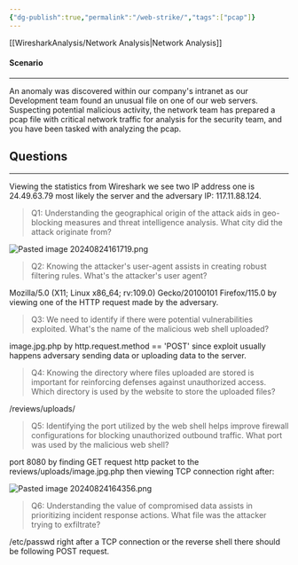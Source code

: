 ```yaml
---
{"dg-publish":true,"permalink":"/web-strike/","tags":["pcap"]}
---
```


[[WiresharkAnalysis/Network Analysis\|Network Analysis]]
#### Scenario
---
An anomaly was discovered within our company's intranet as our Development team found an unusual file on one of our web servers. Suspecting potential malicious activity, the network team has prepared a pcap file with critical network traffic for analysis for the security team, and you have been tasked with analyzing the pcap.

## Questions
---
Viewing the statistics from Wireshark we see two IP address one is 24.49.63.79 most likely the server and the adversary IP: 117.11.88.124.

> Q1: Understanding the geographical origin of the attack aids in geo-blocking measures and threat intelligence analysis. What city did the attack originate from?

![Pasted image 20240824161719.png](/img/user/images/Pasted%20image%2020240824161719.png)
> Q2: Knowing the attacker's user-agent assists in creating robust filtering rules. What's the attacker's user agent?

Mozilla/5.0 (X11; Linux x86_64; rv:109.0) Gecko/20100101 Firefox/115.0 by viewing one of the HTTP request made by the adversary.

> Q3: We need to identify if there were potential vulnerabilities exploited. What's the name of the malicious web shell uploaded?

image.jpg.php by http.request.method == 'POST' since exploit usually happens adversary sending data or uploading data to the server.

> Q4: Knowing the directory where files uploaded are stored is important for reinforcing defenses against unauthorized access. Which directory is used by the website to store the uploaded files?

/reviews/uploads/ 

> Q5: Identifying the port utilized by the web shell helps improve firewall configurations for blocking unauthorized outbound traffic. What port was used by the malicious web shell?
 
port 8080 by finding GET request http packet to the reviews/uploads/image.jpg.php then viewing TCP connection right after:

![Pasted image 20240824164356.png](/img/user/images/Pasted%20image%2020240824164356.png)
> Q6: Understanding the value of compromised data assists in prioritizing incident response actions. What file was the attacker trying to exfiltrate?

/etc/passwd right after a TCP connection or the reverse shell there should be following POST request.

